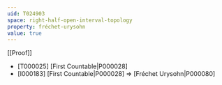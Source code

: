 ```yaml
---
uid: T024903
space: right-half-open-interval-topology
property: fréchet-urysohn
value: true
---
```

[[Proof]]

* [T000025] [First Countable|P000028]
* [I000183] [First Countable|P000028] => [Fréchet Urysohn|P000080]

